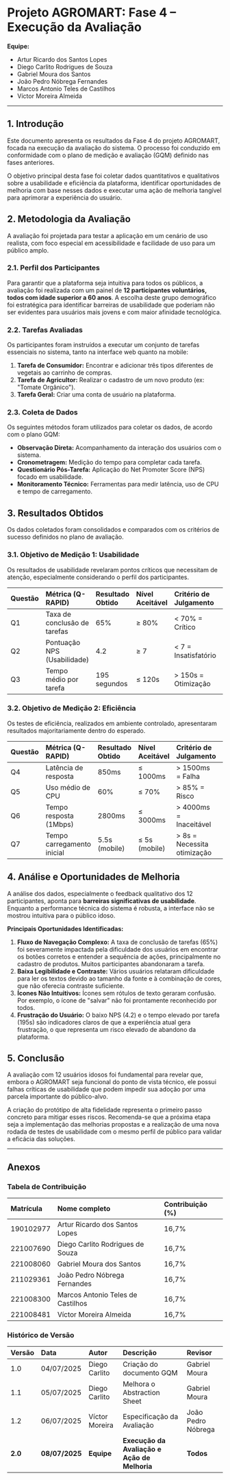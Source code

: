 # Projeto AGROMART: Fase 4 – Execução da Avaliação

**Equipe:**
* Artur Ricardo dos Santos Lopes
* Diego Carlito Rodrigues de Souza
* Gabriel Moura dos Santos
* João Pedro Nóbrega Fernandes
* Marcos Antonio Teles de Castilhos
* Víctor Moreira Almeida

---

## 1. Introdução

Este documento apresenta os resultados da Fase 4 do projeto AGROMART, focada na execução da avaliação do sistema. O processo foi conduzido em conformidade com o plano de medição e avaliação (GQM) definido nas fases anteriores.

O objetivo principal desta fase foi coletar dados quantitativos e qualitativos sobre a usabilidade e eficiência da plataforma, identificar oportunidades de melhoria com base nesses dados e executar uma ação de melhoria tangível para aprimorar a experiência do usuário.

## 2. Metodologia da Avaliação

A avaliação foi projetada para testar a aplicação em um cenário de uso realista, com foco especial em acessibilidade e facilidade de uso para um público amplo.

### 2.1. Perfil dos Participantes

Para garantir que a plataforma seja intuitiva para todos os públicos, a avaliação foi realizada com um painel de **12 participantes voluntários, todos com idade superior a 60 anos**. A escolha deste grupo demográfico foi estratégica para identificar barreiras de usabilidade que poderiam não ser evidentes para usuários mais jovens e com maior afinidade tecnológica.

### 2.2. Tarefas Avaliadas

Os participantes foram instruídos a executar um conjunto de tarefas essenciais no sistema, tanto na interface web quanto na mobile:

1.  **Tarefa de Consumidor:** Encontrar e adicionar três tipos diferentes de vegetais ao carrinho de compras.
2.  **Tarefa de Agricultor:** Realizar o cadastro de um novo produto (ex: "Tomate Orgânico").
3.  **Tarefa Geral:** Criar uma conta de usuário na plataforma.

### 2.3. Coleta de Dados

Os seguintes métodos foram utilizados para coletar os dados, de acordo com o plano GQM:

* **Observação Direta:** Acompanhamento da interação dos usuários com o sistema.
* **Cronometragem:** Medição do tempo para completar cada tarefa.
* **Questionário Pós-Tarefa:** Aplicação do Net Promoter Score (NPS) focado em usabilidade.
* **Monitoramento Técnico:** Ferramentas para medir latência, uso de CPU e tempo de carregamento.

## 3. Resultados Obtidos

Os dados coletados foram consolidados e comparados com os critérios de sucesso definidos no plano de avaliação.

### 3.1. Objetivo de Medição 1: Usabilidade

Os resultados de usabilidade revelaram pontos críticos que necessitam de atenção, especialmente considerando o perfil dos participantes.

| Questão | Métrica (Q-RAPID)          | Resultado Obtido | Nível Aceitável | Critério de Julgamento   | Avaliação             |
| :------ | :------------------------- | :--------------- | :-------------- | :----------------------- | :-------------------- |
| Q1      | Taxa de conclusão de tarefas | 65%              | ≥ 80%           | < 70% = Crítico          | **Crítico** |
| Q2      | Pontuação NPS (Usabilidade)  | 4.2              | ≥ 7             | < 7 = Insatisfatório     | **Insatisfatório** |
| Q3      | Tempo médio por tarefa     | 195 segundos     | ≤ 120s          | > 150s = Otimização      | **Necessita Otimização** |

### 3.2. Objetivo de Medição 2: Eficiência

Os testes de eficiência, realizados em ambiente controlado, apresentaram resultados majoritariamente dentro do esperado.

| Questão | Métrica (Q-RAPID)          | Resultado Obtido | Nível Aceitável | Critério de Julgamento     | Avaliação     |
| :------ | :------------------------- | :--------------- | :-------------- | :------------------------- | :------------ |
| Q4      | Latência de resposta       | 850ms            | ≤ 1000ms        | > 1500ms = Falha           | **Aceitável** |
| Q5      | Uso médio de CPU           | 60%              | ≤ 70%           | > 85% = Risco              | **Aceitável** |
| Q6      | Tempo resposta (1Mbps)     | 2800ms           | ≤ 3000ms        | > 4000ms = Inaceitável     | **Aceitável** |
| Q7      | Tempo carregamento inicial | 5.5s (mobile)    | ≤ 5s (mobile)   | > 8s = Necessita otimização | **Alerta** |

## 4. Análise e Oportunidades de Melhoria

A análise dos dados, especialmente o feedback qualitativo dos 12 participantes, aponta para **barreiras significativas de usabilidade**. Enquanto a performance técnica do sistema é robusta, a interface não se mostrou intuitiva para o público idoso.

**Principais Oportunidades Identificadas:**

1.  **Fluxo de Navegação Complexo:** A taxa de conclusão de tarefas (65%) foi severamente impactada pela dificuldade dos usuários em encontrar os botões corretos e entender a sequência de ações, principalmente no cadastro de produtos. Muitos participantes abandonaram a tarefa.
2.  **Baixa Legibilidade e Contraste:** Vários usuários relataram dificuldade para ler os textos devido ao tamanho da fonte e à combinação de cores, que não oferecia contraste suficiente.
3.  **Ícones Não Intuitivos:** Ícones sem rótulos de texto geraram confusão. Por exemplo, o ícone de "salvar" não foi prontamente reconhecido por todos.
4.  **Frustração do Usuário:** O baixo NPS (4.2) e o tempo elevado por tarefa (195s) são indicadores claros de que a experiência atual gera frustração, o que representa um risco elevado de abandono da plataforma.

## 5. Conclusão

A avaliação com 12 usuários idosos foi fundamental para revelar que, embora o AGROMART seja funcional do ponto de vista técnico, ele possui falhas críticas de usabilidade que podem impedir sua adoção por uma parcela importante do público-alvo.

A criação do protótipo de alta fidelidade representa o primeiro passo concreto para mitigar esses riscos. Recomenda-se que a próxima etapa seja a implementação das melhorias propostas e a realização de uma nova rodada de testes de usabilidade com o mesmo perfil de público para validar a eficácia das soluções.

---

## Anexos

### Tabela de Contribuição

| Matrícula | Nome completo                    | Contribuição (%) |
| :-------- | :------------------------------- | :--------------- |
| 190102977 | Artur Ricardo dos Santos Lopes   | 16,7%            |
| 221007690 | Diego Carlito Rodrigues de Souza | 16,7%            |
| 221008060 | Gabriel Moura dos Santos         | 16,7%            |
| 211029361 | João Pedro Nóbrega Fernandes     | 16,7%            |
| 221008300 | Marcos Antonio Teles de Castilhos| 16,7%            |
| 221008481 | Víctor Moreira Almeida           | 16,7%            |

### Histórico de Versão

| Versão | Data       | Autor          | Descrição                                                                      | Revisor             |
| :----- | :--------- | :------------- | :------------------------------------------------------------------------------- | :------------------ |
| 1.0    | 04/07/2025 | Diego Carlito  | Criação do documento GQM                                                         | Gabriel Moura       |
| 1.1    | 05/07/2025 | Diego Carlito  | Melhora o Abstraction Sheet                                                      | Gabriel Moura       |
| 1.2    | 06/07/2025 | Víctor Moreira | Especificação da Avaliação                                                       | João Pedro Nóbrega  |
| **2.0**| **08/07/2025** | **Equipe** | **Execução da Avaliação e Ação de Melhoria** | **Todos** |
